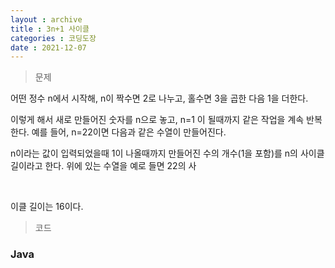 ```yaml
---
layout : archive
title : 3n+1 사이클
categories : 코딩도장
date : 2021-12-07
---
```

> 문제 <br>

어떤 정수 n에서 시작해, n이 짝수면 2로 나누고, 홀수면 3을 곱한 다음 1을 더한다.

이렇게 해서 새로 만들어진 숫자를 n으로 놓고, n=1 이 될때까지 같은 작업을 계속 반복한다. 예를 들어, n=22이면 다음과 같은 수열이 만들어진다. 

n이라는 값이 입력되었을때 1이 나올때까지 만들어진 수의 개수(1을 포함)를 n의 사이클 길이라고 한다. 위에 있는 수열을 예로 들면 22의 사

​

이클 길이는 16이다.

> 코드
### Java

<script src="https://gist.github.com/kwontaehoon/8d9aaf086c9af2bd0d79d03d413084ba.js"></script>
